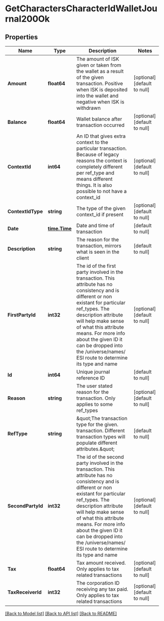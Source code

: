 # GetCharactersCharacterIdWalletJournal200Ok

## Properties
Name | Type | Description | Notes
------------ | ------------- | ------------- | -------------
**Amount** | **float64** | The amount of ISK given or taken from the wallet as a result of the given transaction. Positive when ISK is deposited into the wallet and negative when ISK is withdrawn | [optional] [default to null]
**Balance** | **float64** | Wallet balance after transaction occurred | [optional] [default to null]
**ContextId** | **int64** | An ID that gives extra context to the particular transaction. Because of legacy reasons the context is completely different per ref_type and means different things. It is also possible to not have a context_id | [optional] [default to null]
**ContextIdType** | **string** | The type of the given context_id if present | [optional] [default to null]
**Date** | [**time.Time**](time.Time.md) | Date and time of transaction | [default to null]
**Description** | **string** | The reason for the transaction, mirrors what is seen in the client | [default to null]
**FirstPartyId** | **int32** | The id of the first party involved in the transaction. This attribute has no consistency and is different or non existant for particular ref_types. The description attribute will help make sense of what this attribute means. For more info about the given ID it can be dropped into the /universe/names/ ESI route to determine its type and name | [optional] [default to null]
**Id** | **int64** | Unique journal reference ID | [default to null]
**Reason** | **string** | The user stated reason for the transaction. Only applies to some ref_types | [optional] [default to null]
**RefType** | **string** | \&quot;The transaction type for the given. transaction. Different transaction types will populate different attributes.\&quot; | [default to null]
**SecondPartyId** | **int32** | The id of the second party involved in the transaction. This attribute has no consistency and is different or non existant for particular ref_types. The description attribute will help make sense of what this attribute means. For more info about the given ID it can be dropped into the /universe/names/ ESI route to determine its type and name | [optional] [default to null]
**Tax** | **float64** | Tax amount received. Only applies to tax related transactions | [optional] [default to null]
**TaxReceiverId** | **int32** | The corporation ID receiving any tax paid. Only applies to tax related transactions | [optional] [default to null]

[[Back to Model list]](../README.md#documentation-for-models) [[Back to API list]](../README.md#documentation-for-api-endpoints) [[Back to README]](../README.md)


